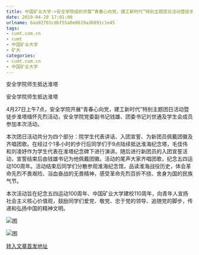 ```yaml
---
title: 中国矿业大学->安全学院组织开展“青春心向党，建工新时代”特别主题团日活动暨徒步淮塔缅怀先烈活动 | cumt.com.cn
date: 2019-04-28 17:01:00
urlname: 6aa92701cdbf55a0e0619a36091c1e45
tags: 
- cumt.com.cn
- cumt
- 中国矿业大学
- 矿大
categories:
- cumt.com.cn
- 中国矿业大学
---
```


安全学院师生抵达淮塔

安全学院师生抵达淮塔

4月27日上午7点，安全学院开展“青春心向党，建工新时代”特别主题团日活动暨徒步淮塔缅怀先烈活动，安全学院党委副书记钱雄、团委书记刘世通及学生会成员参加本次活动。

本次团日活动共分为四个部分：院学生代表讲话、入团宣誓、为新团员佩戴团徽及齐唱团歌。在经过个1多小时的步行后同学们于9点陆续抵达淮海纪念塔，毛佳伟和刘凌妤作为学生代表在淮塔纪念碑下进行演讲。随后进行新团员的入团宣誓活动，宣誓结束后由钱雄书记为他佩戴团徽。活动的尾声大家齐唱团歌，纪念五四运动100周年。活动结束后同学们分散参观淮海纪念馆，品读淮海战役历史，体会革命先烈不畏艰险、浴血奋战的无畏精神，感受革命先烈百折不挠、舍身为国的民族气节。

本次活动旨在纪念五四运动100周年、中国矿业大学建校110周年，向青年人宣扬社会主义核心价值观，鼓励同学们爱党、敬党、忠于党的领导、追随党的脚步，传递和弘扬中国的精神文明。

![图](http://xwzx.cumt.edu.cn/_upload/article/images/d6/59/c2c184284e42a7887b8515ec5864/39a6be9b-2c76-4b49-acf5-55a5f54a6e5a.jpeg)

![图](http://xwzx.cumt.edu.cn/_upload/article/images/d6/59/c2c184284e42a7887b8515ec5864/456b93f4-8491-4a90-aa03-13bb3ce85648.jpeg)

[转入文章首发地址](http://xwzx.cumt.edu.cn/f8/22/c523a522274/page.htm)